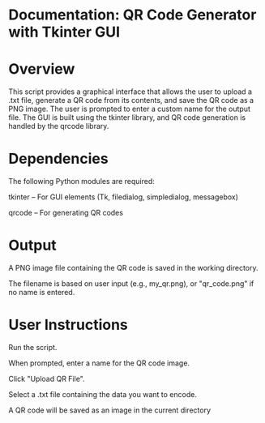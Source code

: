 # Documentation: QR Code Generator with Tkinter GUI
# Overview
This script provides a graphical interface that allows the user to upload a .txt file, generate a QR code from its contents, and save the QR code as a PNG image. The user is prompted to enter a custom name for the output file. The GUI is built using the tkinter library, and QR code generation is handled by the qrcode library.

# Dependencies
The following Python modules are required:

tkinter – For GUI elements (Tk, filedialog, simpledialog, messagebox)

qrcode – For generating QR codes

# Output
A PNG image file containing the QR code is saved in the working directory.

The filename is based on user input (e.g., my_qr.png), or "qr_code.png" if no name is entered.

# User Instructions
Run the script.

When prompted, enter a name for the QR code image.

Click "Upload QR File".

Select a .txt file containing the data you want to encode.

A QR code will be saved as an image in the current directory
